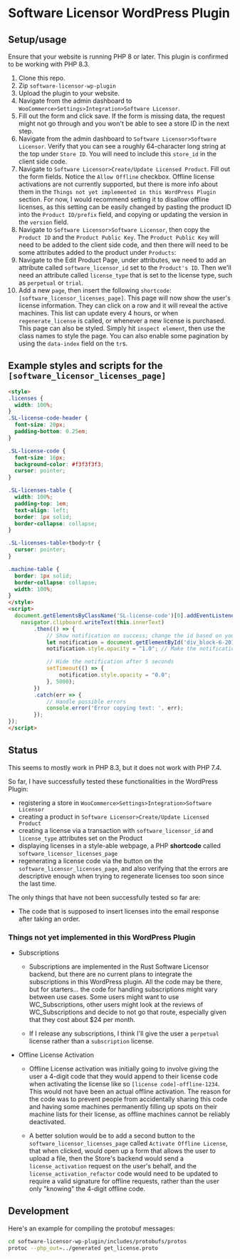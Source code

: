 # Software Licensor WordPress Plugin

## Setup/usage

Ensure that your website is running PHP 8 or later. This plugin is confirmed to be working with PHP 8.3.

1. Clone this repo.
2. Zip `software-licensor-wp-plugin`
3. Upload the plugin to your website.
4. Navigate from the admin dashboard to `WooCommerce>Settings>Integration>Software Licensor`.
5. Fill out the form and click save. If the form is missing data, the request might not go through and you won't be able to see a store ID in the next step.
6. Navigate from the admin dashboard to `Software Licensor>Software Licensor`. Verify that you can see a roughly 64-character long string at the top under `Store ID`. You will need to include this `store_id` in the client side code.
7. Navigate to `Software Licensor>Create/Update Licensed Product`. Fill out the form fields. Notice the `Allow Offline` checkbox. Offline license activations are not currently supported, but there is more info about them in the `Things not yet implemented in this WordPress Plugin` section. For now, I would recommend setting it to disallow offline licenses, as this setting can be easily changed by pasting the product ID into the `Product ID/prefix` field, and copying or updating the version in the `version` field.
8. Navigate to `Software Licensor>Software Licensor`, then copy the `Product ID` and the `Product Public Key`. The `Product Public Key` will need to be added to the client side code, and then there will need to be some attributes added to the product under `Products`:
9. Navigate to the Edit Product Page, under attributes, we need to add an attribute called `software_licensor_id` set to the `Product's ID`. Then we'll need an attribute called `license_type` that is set to the license type, such as `perpetual` or `trial`.
10. Add a new `page`, then insert the following `shortcode`: `[software_licensor_licenses_page]`. This page will now show the user's license information. They can click on a row and it will reveal the active machines. This list can update every 4 hours, or when `regenerate_license` is called, or whenever a new license is purchased. This page can also be styled. Simply hit `inspect element`, then use the class names to style the page. You can also enable some pagination by using the `data-index` field on the `tr`s.

## Example styles and scripts for the `[software_licensor_licenses_page]`
```html
<style>
.licenses {
  width: 100%;
}
.SL-license-code-header {
  font-size: 20px;
  padding-bottom: 0.25em;
}

.SL-license-code {
  font-size: 16px;
  background-color: #f3f3f3f3;
  cursor: pointer;
}

.SL-licenses-table {
  width: 100%;
  padding-top: 1em;
  text-align: left;
  border: 1px solid;
  border-collapse: collapse;
}

.SL-licenses-table>tbody>tr {
  cursor: pointer;
}

.machine-table {
  border: 1px solid;
  border-collapse: collapse;
  width: 100%;
}
</style>
<script>
  document.getElementsByClassName('SL-license-code')[0].addEventListener('click', function() {
    navigator.clipboard.writeText(this.innerText)
        .then(() => {
            // Show notification on success; change the id based on your html
            let notification = document.getElementById('div_block-6-2016');
            notification.style.opacity = "1.0"; // Make the notification visible

            // Hide the notification after 5 seconds
            setTimeout(() => {
                notification.style.opacity = "0.0";
            }, 5000);
        })
        .catch(err => {
            // Handle possible errors
            console.error('Error copying text: ', err);
        });
});
</script>
```
## Status

This seems to mostly work in PHP 8.3, but it does not work with PHP 7.4.

So far, I have successfully tested these functionalities in the WordPress Plugin:
* registering a store in `WooCommerce>Settings>Integration>Software Licensor`
* creating a product in `Software Licensor>Create/Update Licensed Product`
* creating a license via a transaction with `software_licensor_id` and `license_type` attributes set on the Product
* displaying licenses in a style-able webpage, a PHP **shortcode** called `software_licensor_licenses_page`
* regenerating a license code via the button on the `software_licensor_licenses_page`, and also verifying that the errors are descriptive enough when trying to regenerate licenses too soon since the last time.

The only things that have not been successfully tested so far are:
* The code that is supposed to insert licenses into the email response after taking an order.

### Things not yet implemented in this WordPress Plugin

* Subscriptions

  * Subscriptions are implemented in the Rust Software Licensor backend, but there are no current plans to integrate the subscriptions in this WordPress plugin. All the code may be there, but for starters... the code for handling subscriptions might vary between use cases. Some users might want to use WC_Subscriptions, other users might look at the reviews of WC_Subscriptions and decide to not go that route, especially given that they cost about $24 per month.

  * If I release any subscriptions, I think I'll give the user a `perpetual` license rather than a `subscription` license.

* Offline License Activation

  * Offline License activation was initially going to involve giving the user a 4-digit code that they would append to their license code when activating the license like so `[license code]-offline-1234`. This would not have been an actual offline activation. The reason for the code was to prevent people from accidentally sharing this code and having some machines permanently filling up spots on their machine lists for their license, as offline machines cannot be reliably deactivated.

  * A better solution would be to add a second button to the `software_licensor_licenses_page` called `Activate Offline License`, that when clicked, would open up a form that allows the user to upload a file, then the Store's backend would send a `license_activation` request on the user's behalf, and the `license_activation_refactor` code would need to be updated to require a valid signature for offline requests, rather than the user only "knowing" the 4-digit offline code.


## Development

Here's an example for compiling the protobuf messages:
```sh
cd software-licensor-wp-plugin/includes/protobufs/protos
protoc --php_out=../generated get_license.proto
```